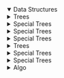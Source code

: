 <details open>
    <summary>Data Structures</summary>
    <details>
        <summary>Trees</summary>
    </details>
    <details>
        <summary>Special Trees</summary>
    </details>
    <details>
        <summary>Special Trees</summary>
    </details> 
    <details>
        <summary>Special Trees</summary>
    </details>
    <details>
        <summary>Trees</summary>
    </details>
    <details>
        <summary>Special Trees</summary>
    </details>
    <details>
        <summary>Special Trees</summary>
    </details>        
</details>
<details>
    <summary>Algo</summary>
</details>      